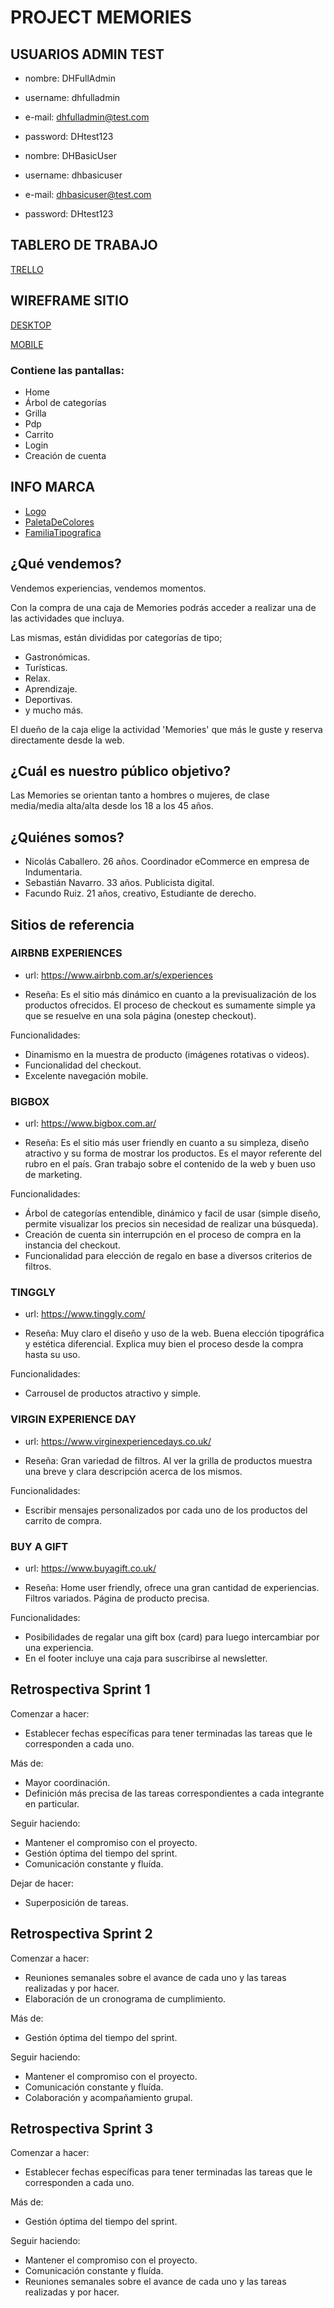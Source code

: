 # PROJECT MEMORIES


## USUARIOS ADMIN TEST

* nombre: DHFullAdmin
* username: dhfulladmin
* e-mail: dhfulladmin@test.com
* password: DHtest123

* nombre: DHBasicUser
* username: dhbasicuser
* e-mail: dhbasicuser@test.com
* password: DHtest123

## TABLERO DE TRABAJO

[TRELLO](https://trello.com/b/2zHzpBDS/proyecto-integrador-2-memories)

## WIREFRAME SITIO

[DESKTOP](https://www.figma.com/proto/sbirSeKRWcFU57mv2KtLLE/wireframe-memories-desktop?node-id=22%3A15&scaling=min-zoom)

[MOBILE](https://www.figma.com/proto/a6F1mIfOrGNHtA70MWuEJP/wireframe-memories-mobile?node-id=64%3A6&scaling=scale-down)

### Contiene las pantallas:

* Home
* Árbol de categorías
* Grilla
* Pdp
* Carrito
* Login
* Creación de cuenta

## INFO MARCA

* [Logo](logo/logo-memories.png)
* [PaletaDeColores](https://coolors.co/ffffff-dfdfdf-000000-fbc46c-79c8d6-f48169)
* [FamiliaTipografica](https://fonts.google.com/specimen/Source+Sans+Pro?preview.text=Eleg%C3%AD+tu+caja+de+Memories+y+viv%C3%AD+una+experiencia+inolvidable!&preview.text_type=custom)


## ¿Qué vendemos?

Vendemos experiencias, vendemos momentos.

Con la compra de una caja de Memories podrás acceder a realizar una de las actividades que incluya.

Las mismas, están divididas por categorías de tipo;

* Gastronómicas.
* Turísticas.
* Relax.
* Aprendizaje.
* Deportivas.
* y mucho más. 

El dueño de la caja elige la actividad 'Memories' que más le guste y reserva directamente desde la web.

## ¿Cuál es nuestro público objetivo?

Las Memories se orientan tanto a hombres o mujeres, de clase media/media alta/alta desde los 18 a los 45 años. 

## ¿Quiénes somos? 

* Nicolás Caballero. 26 años. Coordinador eCommerce en empresa de Indumentaria.
* Sebastián Navarro. 33 años. Publicista digital.
* Facundo Ruiz. 21 años, creativo, Estudiante de derecho.

## Sitios de referencia

### AIRBNB EXPERIENCES

* url: https://www.airbnb.com.ar/s/experiences

* Reseña: Es el sitio más dinámico en cuanto a la previsualización de los productos ofrecidos. El proceso de checkout es sumamente simple ya que se resuelve en una sola página (onestep checkout).

Funcionalidades:
* Dinamismo en la muestra de producto (imágenes rotativas o videos). 
* Funcionalidad del checkout.
* Excelente navegación mobile.

### BIGBOX

* url: https://www.bigbox.com.ar/

* Reseña: Es el sitio más user friendly en cuanto a su simpleza, diseño atractivo y su forma de mostrar los productos. Es el mayor referente del rubro en el país. Gran trabajo sobre el contenido de la web y buen uso de marketing.

Funcionalidades: 
* Árbol de categorías entendible, dinámico y facil de usar (simple diseño, permite visualizar los precios sin necesidad de realizar una búsqueda). 
* Creación de cuenta sin interrupción en el proceso de compra en la instancia del checkout.
* Funcionalidad para elección de regalo en base a diversos criterios de filtros.

### TINGGLY

* url: https://www.tinggly.com/

* Reseña: Muy claro el diseño y uso de la web. Buena elección tipográfica y estética diferencial. Explica muy bien el proceso desde la compra hasta su uso.

Funcionalidades:
* Carrousel de productos atractivo y simple. 

### VIRGIN EXPERIENCE DAY

* url: https://www.virginexperiencedays.co.uk/

* Reseña: Gran variedad de filtros. Al ver la grilla de productos muestra una breve y clara descripción acerca de los mismos.

Funcionalidades:
* Escribir mensajes personalizados por cada uno de los productos del carrito de compra.

### BUY A GIFT

* url: https://www.buyagift.co.uk/

* Reseña: Home user friendly, ofrece una gran cantidad de experiencias. Filtros variados. Página de producto precisa.

Funcionalidades:
* Posibilidades de regalar una gift box (card) para luego intercambiar por una experiencia. 
* En el footer incluye una caja para suscribirse al newsletter.

## Retrospectiva Sprint 1

Comenzar a hacer:
* Establecer fechas específicas para tener terminadas las tareas que le corresponden a cada uno.

Más de: 
* Mayor coordinación.
* Definición más precisa de las tareas correspondientes a cada     integrante en particular.

Seguir haciendo: 
* Mantener el compromiso con el proyecto.
* Gestión óptima del tiempo del sprint.
* Comunicación constante y fluída.

Dejar de hacer:
* Superposición de tareas.

## Retrospectiva Sprint 2

Comenzar a hacer:
* Reuniones semanales sobre el avance de cada uno y las tareas realizadas y por hacer.
* Elaboración de un cronograma de cumplimiento.

Más de: 
* Gestión óptima del tiempo del sprint.

Seguir haciendo: 
* Mantener el compromiso con el proyecto.
* Comunicación constante y fluída.
* Colaboración y acompañamiento grupal.

## Retrospectiva Sprint 3

Comenzar a hacer:
* Establecer fechas específicas para tener terminadas las tareas que le corresponden a cada uno.

Más de: 
* Gestión óptima del tiempo del sprint.

Seguir haciendo: 
* Mantener el compromiso con el proyecto.
* Comunicación constante y fluída.
* Reuniones semanales sobre el avance de cada uno y las tareas realizadas y por hacer.

